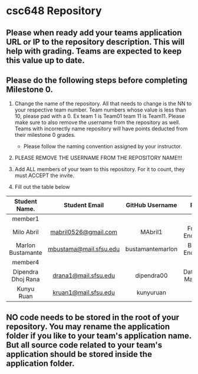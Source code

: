 # csc648 Repository

## Please when ready add your teams application URL or IP to the repository description. This will help with grading. Teams are expected to keep this value up to date.

## Please do the following steps before completing Milestone 0.
1. Change the name of the repository. All that needs to change is the NN to your respective team number. Team numbers whose value is less than 10, please pad with a 0. Ex team 1 is Team01 team 11 is Team11. Please make sure to also remove the username from the repository as well. Teams with incorrectly name repository will have points deducted from their milestone 0 grades.
      - Please follow the naming convention assigned by your instructor.

1. PLEASE REMOVE THE USERNAME FROM THE REPOSITORY NAME!!!

2. Add ALL members of your team to this repository. For it to count, they must ACCEPT the invite.

3. Fill out the table below


| Student Name.           | Student Email        | GitHub Username | Role             |
|    :---:                |     :---:            |     :---:       |   :---:          |
| member1                 |                      |                 |                  |
| Milo Abril              |  mabril0526@gmail.com|     MAbril1     | Front-End Lead   |
| Marlon Bustamante       |mbustama@mail.sfsu.edu|bustamantemarlon | Back-End Lead    |
| member4                 |                      |                 |                  |
| Dipendra Dhoj Rana      | drana1@mail.sfsu.edu | dipendra00      | Database Manager |
| Kunyu Ruan              | kruan1@mail.sfsu.edu | kunyuruan       |                  |

## NO code needs to be stored in the root of your repository. You may rename the application folder if you like to your team's application name. But all source code related to your team's application should be stored inside the application folder.
